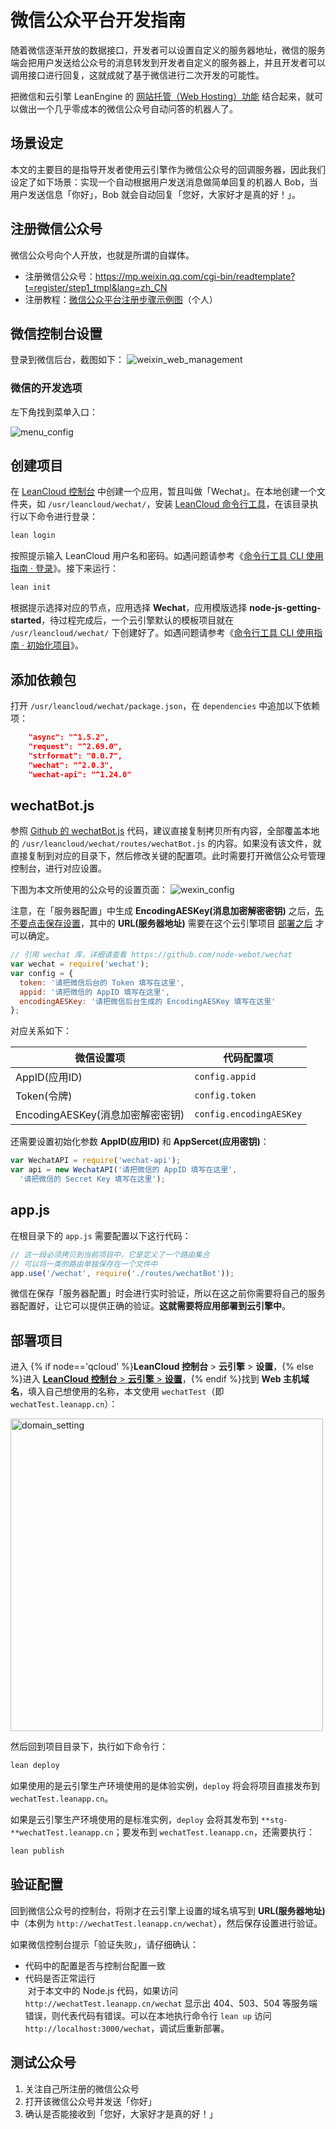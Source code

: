 # 微信公众平台开发指南

随着微信逐渐开放的数据接口，开发者可以设置自定义的服务器地址，微信的服务端会把用户发送给公众号的消息转发到开发者自定义的服务器上，并且开发者可以调用接口进行回复，这就成就了基于微信进行二次开发的可能性。

把微信和云引擎 LeanEngine 的 [网站托管（Web Hosting）功能](leanengine_webhosting_guide-node.html) 结合起来，就可以做出一个几乎零成本的微信公众号自动问答的机器人了。

## 场景设定
本文的主要目的是指导开发者使用云引擎作为微信公众号的回调服务器，因此我们设定了如下场景：实现一个自动根据用户发送消息做简单回复的机器人 Bob，当用户发送信息「你好」，Bob 就会自动回复「您好，大家好才是真的好！」。


## 注册微信公众号
微信公众号向个人开放，也就是所谓的自媒体。

- 注册微信公众号：<https://mp.weixin.qq.com/cgi-bin/readtemplate?t=register/step1_tmpl&lang=zh_CN>
- 注册教程：[微信公众平台注册步骤示例图](https://kf.qq.com/faq/120911VrYVrA130620u2iA7n.html)（个人）


## 微信控制台设置

登录到微信后台，截图如下：
![weixin_web_management](images/weixin-mp-console-home.png)

### 微信的开发选项

左下角找到菜单入口：

![menu_config](images/weixin-developer-menu.png)

## 创建项目

在 [LeanCloud 控制台](https://leancloud.cn/applist.html#/apps) 中创建一个应用，暂且叫做「Wechat」。在本地创建一个文件夹，如 `/usr/leancloud/wechat/`，安装 [LeanCloud 命令行工具](leanengine_cli.html#安装命令行工具)，在该目录执行以下命令进行登录：

```bash
lean login
```

按照提示输入 LeanCloud 用户名和密码。如遇问题请参考《[命令行工具 CLI 使用指南 · 登录](leanengine_cli.html#登录)》。接下来运行：

```bash
lean init
```

根据提示选择对应的节点，应用选择 **Wechat**，应用模版选择 **node-js-getting-started**，待过程完成后，一个云引擎默认的模板项目就在 `/usr/leancloud/wechat/` 下创建好了。如遇问题请参考《[命令行工具 CLI 使用指南 · 初始化项目](leanengine_cli.html#初始化项目)》。

## 添加依赖包

打开 `/usr/leancloud/wechat/package.json`，在 `dependencies` 中追加以下依赖项：

```json
    "async": "^1.5.2",
    "request": "^2.69.0",
    "strformat": "0.0.7",
    "wechat": "^2.0.3",
    "wechat-api": "^1.24.0"
```

## wechatBot.js

参照 [Github 的 wechatBot.js](https://github.com/leancloud/LeanEngine-WechatBot/blob/master/routes/wechatBot.js) 代码，建议直接复制拷贝所有内容，全部覆盖本地的 `/usr/leancloud/wechat/routes/wechatBot.js` 的内容。如果没有该文件，就直接复制到对应的目录下，然后修改关键的配置项。此时需要打开微信公众号管理控制台，进行对应设置。

下图为本文所使用的公众号的设置页面：
![wexin_config](images/weixin-mp-console-config.png)

注意，在「服务器配置」中生成 **EncodingAESKey(消息加密解密密钥)** 之后，<u>先不要点击保存设置</u>，其中的 **URL(服务器地址)** 需要在这个云引擎项目 [部署之后](#项目部署) 才可以确定。

```js
// 引用 wechat 库，详细请查看 https://github.com/node-webot/wechat
var wechat = require('wechat');
var config = {
  token: '请把微信后台的 Token 填写在这里',
  appid: '请把微信的 AppID 填写在这里',
  encodingAESKey: '请把微信后台生成的 EncodingAESKey 填写在这里'
};
```

对应关系如下：

微信设置项 | 代码配置项
--- | ---
AppID(应用ID)|`config.appid`
Token(令牌) | `config.token`
EncodingAESKey(消息加密解密密钥)|`config.encodingAESKey`

还需要设置初始化参数 **AppID(应用ID)** 和 **AppSercet(应用密钥)**：

```js
var WechatAPI = require('wechat-api');
var api = new WechatAPI('请把微信的 AppID 填写在这里',
  '请把微信的 Secret Key 填写在这里');
```

## app.js

在根目录下的 `app.js` 需要配置以下这行代码：

```js
// 这一段必须拷贝到当前项目中，它是定义了一个路由集合
// 可以将一类的路由单独保存在一个文件中
app.use('/wechat', require('./routes/wechatBot'));
```

微信在保存「服务器配置」时会进行实时验证，所以在这之前你需要将自己的服务器配置好，让它可以提供正确的验证。**这就需要将应用部署到云引擎中**。

## 部署项目
进入 {% if node=='qcloud' %}**LeanCloud 控制台** > **云引擎** > **设置**，{% else %}进入 [**LeanCloud 控制台** > **云引擎** > **设置**](/cloud.html?appid={{appid}}#/conf)，{% endif %}找到 **Web 主机域名**，填入自己想使用的名称，本文使用 `wechatTest`（即 `wechatTest.leanapp.cn`）：

<img src="images/console-webhosting-field.png" width="500" alt="domain_setting">

然后回到项目目录下，执行如下命令行：

```bash
lean deploy
```

如果使用的是云引擎生产环境使用的是体验实例，`deploy` 将会将项目直接发布到 `wechatTest.leanapp.cn`。

如果是云引擎生产环境使用的是标准实例，`deploy` 会将其发布到 <code>**stg-**wechatTest.leanapp.cn</code>；要发布到 `wechatTest.leanapp.cn`，还需要执行：

```bash
lean publish
```

## 验证配置

回到微信公众号的控制台，将刚才在云引擎上设置的域名填写到 **URL(服务器地址)** 中（本例为 `http://wechatTest.leanapp.cn/wechat`），然后保存设置进行验证。

如果微信控制台提示「验证失败」，请仔细确认：

- 代码中的配置是否与控制台配置一致
- 代码是否正常运行<br/>
  对于本文中的 Node.js 代码，如果访问 `http://wechatTest.leanapp.cn/wechat` 显示出 404、503、504 等服务端错误，则代表代码有错误。可以在本地执行命令行 `lean up` 访问 `http://localhost:3000/wechat`，调试后重新部署。

## 测试公众号

1. 关注自己所注册的微信公众号
1. 打开该微信公众号并发送「你好」
1. 确认是否能接收到「您好，大家好才是真的好！」

